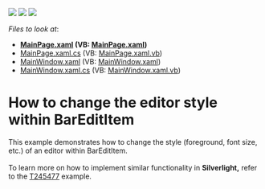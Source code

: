 <!-- default badges list -->
![](https://img.shields.io/endpoint?url=https://codecentral.devexpress.com/api/v1/VersionRange/128640611/22.2.2%2B)
[![](https://img.shields.io/badge/Open_in_DevExpress_Support_Center-FF7200?style=flat-square&logo=DevExpress&logoColor=white)](https://supportcenter.devexpress.com/ticket/details/E3408)
[![](https://img.shields.io/badge/📖_How_to_use_DevExpress_Examples-e9f6fc?style=flat-square)](https://docs.devexpress.com/GeneralInformation/403183)
<!-- default badges end -->
<!-- default file list -->
*Files to look at*:

* **[MainPage.xaml](./CS/HowToChangeEditorStyleInBarEditItem/MainPage.xaml) (VB: [MainPage.xaml](./VB/HowToChangeEditorStyleInBarEditItem/MainPage.xaml))**
* [MainPage.xaml.cs](./CS/HowToChangeEditorStyleInBarEditItem/MainPage.xaml.cs) (VB: [MainPage.xaml.vb](./VB/HowToChangeEditorStyleInBarEditItem/MainPage.xaml.vb))
* [MainWindow.xaml](./CS/HowToChangeEditorStyleInBarEditItem/MainWindow.xaml) (VB: [MainWindow.xaml](./VB/HowToChangeEditorStyleInBarEditItem/MainWindow.xaml))
* [MainWindow.xaml.cs](./CS/HowToChangeEditorStyleInBarEditItem/MainWindow.xaml.cs) (VB: [MainWindow.xaml.vb](./VB/HowToChangeEditorStyleInBarEditItem/MainWindow.xaml.vb))
<!-- default file list end -->
# How to change the editor style within BarEditItem


<p>This example demonstrates how to change the style (foreground, font size, etc.) of an editor within BarEditItem.<br /><br />To learn more on how to implement similar functionality in <strong>Silverlight,</strong> refer to the <a href="https://www.devexpress.com/Support/Center/p/T245477">T245477</a> example.</p>

<br/>


